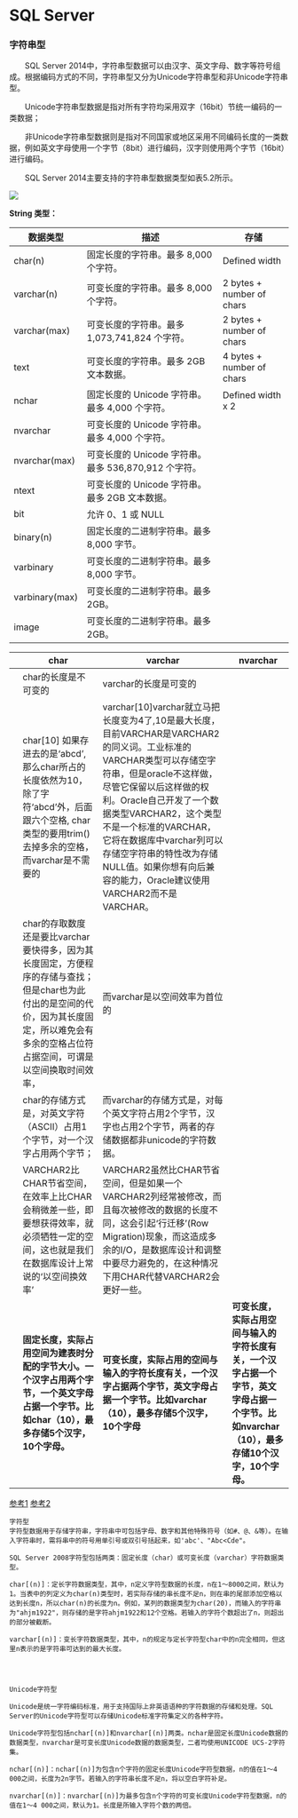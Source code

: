# SQL Server

### 字符串型

　　SQL Server 2014中，字符串型数据可以由汉字、英文字母、数字等符号组成。根据编码方式的不同，字符串型又分为Unicode字符串型和非Unicode字符串型。

　　Unicode字符串型数据是指对所有字符均采用双字（16bit）节统一编码的一类数据；

　　非Unicode字符串型数据则是指对不同国家或地区采用不同编码长度的一类数据，例如英文字母使用一个字节（8bit）进行编码，汉字则使用两个字节（16bit）进行编码。

　　SQL Server 2014主要支持的字符串型数据类型如表5.2所示。

![](https://cdn.jsdelivr.net/gh/ZanderZhao/img20/file/20200121230703.png)

 

**String 类型：**

| 数据类型       | 描述                                                 | 存储                      |
| -------------- | ---------------------------------------------------- | ------------------------- |
| char(n)        | 固定长度的字符串。最多 8,000 个字符。                | Defined width             |
| varchar(n)     | 可变长度的字符串。最多 8,000 个字符。                | 2 bytes + number of chars |
| varchar(max)   | 可变长度的字符串。最多 1,073,741,824 个字符。        | 2 bytes + number of chars |
| text           | 可变长度的字符串。最多 2GB 文本数据。                | 4 bytes + number of chars |
| nchar          | 固定长度的 Unicode 字符串。最多 4,000 个字符。       | Defined width x 2         |
| nvarchar       | 可变长度的 Unicode 字符串。最多 4,000 个字符。       |                           |
| nvarchar(max)  | 可变长度的 Unicode 字符串。最多 536,870,912 个字符。 |                           |
| ntext          | 可变长度的 Unicode 字符串。最多 2GB 文本数据。       |                           |
| bit            | 允许 0、1 或 NULL                                    |                           |
| binary(n)      | 固定长度的二进制字符串。最多 8,000 字节。            |                           |
| varbinary      | 可变长度的二进制字符串。最多 8,000 字节。            |                           |
| varbinary(max) | 可变长度的二进制字符串。最多 2GB。                   |                           |
| image          | 可变长度的二进制字符串。最多 2GB。                   |                           |



|      | char                                                         | varchar                                                      | nvarchar                                                     |
| ---- | ------------------------------------------------------------ | ------------------------------------------------------------ | ------------------------------------------------------------ |
|      | char的长度是不可变的                                         | varchar的长度是可变的                                        |                                                              |
|      | char[10] 如果存进去的是‘abcd’,那么char所占的长度依然为10，除了字符‘abcd’外，后面跟六个空格, char类型的要用trim()去掉多余的空格，而varchar是不需要的 | varchar[10]varchar就立马把长度变为4了,10是最大长度， 目前VARCHAR是VARCHAR2的同义词。工业标准的VARCHAR类型可以存储空字符串，但是oracle不这样做，尽管它保留以后这样做的权利。Oracle自己开发了一个数据类型VARCHAR2，这个类型不是一个标准的VARCHAR，它将在数据库中varchar列可以存储空字符串的特性改为存储NULL值。如果你想有向后兼容的能力，Oracle建议使用VARCHAR2而不是VARCHAR。 |                                                              |
|      | char的存取数度还是要比varchar要快得多，因为其长度固定，方便程序的存储与查找；但是char也为此付出的是空间的代价，因为其长度固定，所以难免会有多余的空格占位符占据空间，可谓是以空间换取时间效率， | 而varchar是以空间效率为首位的                                |                                                              |
|      | char的存储方式是，对英文字符（ASCII）占用1个字节，对一个汉字占用两个字节； | 而varchar的存储方式是，对每个英文字符占用2个字节，汉字也占用2个字节，两者的存储数据都非unicode的字符数据。 |                                                              |
|      | VARCHAR2比CHAR节省空间，在效率上比CHAR会稍微差一些，即要想获得效率，就必须牺牲一定的空间，这也就是我们在数据库设计上常说的‘以空间换效率’ | VARCHAR2虽然比CHAR节省空间，但是如果一个VARCHAR2列经常被修改，而且每次被修改的数据的长度不同，这会引起‘行迁移’(Row Migration)现象，而这造成多余的I/O，是数据库设计和调整中要尽力避免的，在这种情况下用CHAR代替VARCHAR2会更好一些。 |                                                              |
|      | **固定长度，实际占用空间为建表时分配的字节大小。一个汉字占用两个字节，一个英文字母占据一个字节。比如char（10），最多存储5个汉字，10个字母。** | **可变长度，实际占用的空间与输入的字符长度有关，一个汉字占据两个字节，英文字母占据一个字节。比如varchar（10），最多存储5个汉字，10个字母** | **可变长度，实际占用空间与输入的字符长度有关，一个汉字占据一个字节，英文字母占据一个字节。比如nvarchar（10），最多存储10个汉字，10个字母。** |

[参考1](https://zhidao.baidu.com/question/56951710.html)    [参考2](https://blog.csdn.net/zoeyen_/article/details/82428339)


 ```
字符型
字符型数据用于存储字符串，字符串中可包括字母、数字和其他特殊符号（如#、@、&等）。在输入字符串时，需将串中的符号用单引号或双引号括起来，如'abc'、"Abc<Cde"。

SQL Server 2008字符型包括两类：固定长度（char）或可变长度（varchar）字符数据类型。

char[(n)]：定长字符数据类型，其中，n定义字符型数据的长度，n在1～8000之间，默认为1。当表中的列定义为char(n)类型时，若实际存储的串长度不足n，则在串的尾部添加空格以达到长度n，所以char(n)的长度为n。例如，某列的数据类型为char(20)，而输入的字符串为"ahjm1922"，则存储的是字符ahjm1922和12个空格。若输入的字符个数超出了n，则超出的部分被截断。

varchar[(n)]：变长字符数据类型，其中，n的规定与定长字符型char中的n完全相同，但这里n表示的是字符串可达到的最大长度。




Unicode字符型

Unicode是统一字符编码标准，用于支持国际上非英语语种的字符数据的存储和处理。SQL Server的Unicode字符型可以存储Unicode标准字符集定义的各种字符。

Unicode字符型包括nchar[(n)]和nvarchar[(n)]两类。nchar是固定长度Unicode数据的数据类型，nvarchar是可变长度Unicode数据的数据类型，二者均使用UNICODE UCS-2字符集。

nchar[(n)]：nchar[(n)]为包含n个字符的固定长度Unicode字符型数据，n的值在1～4 000之间，长度为2n字节。若输入的字符串长度不足n，将以空白字符补足。

nvarchar[(n)]：nvarchar[(n)]为最多包含n个字符的可变长度Unicode字符型数据，n的值在1～4 000之间，默认为1。长度是所输入字符个数的两倍。
 ```

